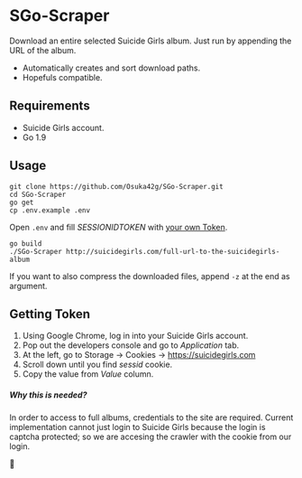 # SGo-Scraper
Download an entire selected Suicide Girls album.
Just run by appending the URL of the album.
- Automatically creates and sort download paths.
- Hopefuls compatible.

## Requirements
- Suicide Girls account.
- Go 1.9

## Usage
```
git clone https://github.com/Osuka42g/SGo-Scraper.git
cd SGo-Scraper
go get
cp .env.example .env
```

Open `.env` and fill _SESSIONIDTOKEN_ with [your own Token](#getting-token).

```
go build
./SGo-Scraper http://suicidegirls.com/full-url-to-the-suicidegirls-album
```

If you want to also compress the downloaded files, append `-z` at the end as argument.

## Getting Token
1. Using Google Chrome, log in into your Suicide Girls account.
2. Pop out the developers console and go to _Application_ tab.
3. At the left, go to Storage -> Cookies -> https://suicidegirls.com
4. Scroll down until you find _sessid_ cookie.
5. Copy the value from _Value_ column.

##### Why this is needed?
In order to access to full albums, credentials to the site are required.
Current implementation cannot just login to Suicide Girls because the login is captcha protected; so we are accesing the crawler with the cookie from our login.

🍻
